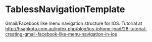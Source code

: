 TablessNavigationTemplate
=========================

Gmail/Facebook like menu navigation structure for IOS. Tutorial at http://hsapkota.com.au/index.php/blog/ios-iphone-ipad/28-tutorial-creating-gmail-facebook-like-menu-navigation-in-ios